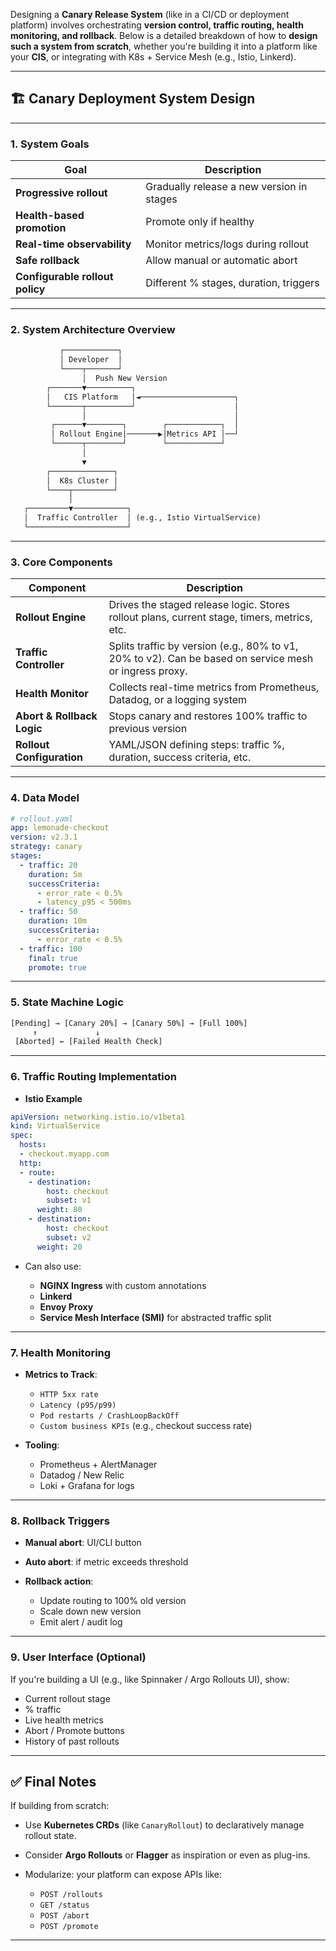 Designing a **Canary Release System** (like in a CI/CD or deployment platform) involves orchestrating **version control, traffic routing, health monitoring, and rollback**. Below is a detailed breakdown of how to **design such a system from scratch**, whether you're building it into a platform like your **CIS**, or integrating with K8s + Service Mesh (e.g., Istio, Linkerd).

---

## 🏗️ Canary Deployment System Design

---

### 1. **System Goals**

| Goal                            | Description                               |
| ------------------------------- | ----------------------------------------- |
| **Progressive rollout**         | Gradually release a new version in stages |
| **Health-based promotion**      | Promote only if healthy                   |
| **Real-time observability**     | Monitor metrics/logs during rollout       |
| **Safe rollback**               | Allow manual or automatic abort           |
| **Configurable rollout policy** | Different % stages, duration, triggers    |

---

### 2. **System Architecture Overview**

```txt
           ┌────────────┐
           │ Developer  │
           └────┬───────┘
                │  Push New Version
        ┌───────▼──────────┐
        │   CIS Platform   │◄─────────────────────┐
        └───────┬──────────┘                      │
                │                                 │
         ┌──────▼────────┐        ┌────────────┐  │
         │ Rollout Engine│───────▶│Metrics API │──┘
         └──────┬────────┘        └────────────┘
                │
                ▼
        ┌──────────────┐
        │  K8s Cluster │
        └────┬─────────┘
             │
   ┌─────────▼────────────┐
   │  Traffic Controller  │ (e.g., Istio VirtualService)
   └──────────────────────┘
```

---

### 3. **Core Components**

| Component                  | Description                                                                                            |
| -------------------------- | ------------------------------------------------------------------------------------------------------ |
| **Rollout Engine**         | Drives the staged release logic. Stores rollout plans, current stage, timers, metrics, etc.            |
| **Traffic Controller**     | Splits traffic by version (e.g., 80% to v1, 20% to v2). Can be based on service mesh or ingress proxy. |
| **Health Monitor**         | Collects real-time metrics from Prometheus, Datadog, or a logging system                               |
| **Abort & Rollback Logic** | Stops canary and restores 100% traffic to previous version                                             |
| **Rollout Configuration**  | YAML/JSON defining steps: traffic %, duration, success criteria, etc.                                  |

---

### 4. **Data Model**

```yaml
# rollout.yaml
app: lemonade-checkout
version: v2.3.1
strategy: canary
stages:
  - traffic: 20
    duration: 5m
    successCriteria:
      - error_rate < 0.5%
      - latency_p95 < 500ms
  - traffic: 50
    duration: 10m
    successCriteria:
      - error_rate < 0.5%
  - traffic: 100
    final: true
    promote: true
```

---

### 5. **State Machine Logic**

```txt
[Pending] → [Canary 20%] → [Canary 50%] → [Full 100%]
     ↑             ↓
 [Aborted] ← [Failed Health Check]
```

---

### 6. **Traffic Routing Implementation**

* **Istio Example**

```yaml
apiVersion: networking.istio.io/v1beta1
kind: VirtualService
spec:
  hosts:
  - checkout.myapp.com
  http:
  - route:
    - destination:
        host: checkout
        subset: v1
      weight: 80
    - destination:
        host: checkout
        subset: v2
      weight: 20
```

* Can also use:

  * **NGINX Ingress** with custom annotations
  * **Linkerd**
  * **Envoy Proxy**
  * **Service Mesh Interface (SMI)** for abstracted traffic split

---

### 7. **Health Monitoring**

* **Metrics to Track**:

  * `HTTP 5xx rate`
  * `Latency (p95/p99)`
  * `Pod restarts / CrashLoopBackOff`
  * `Custom business KPIs` (e.g., checkout success rate)

* **Tooling**:

  * Prometheus + AlertManager
  * Datadog / New Relic
  * Loki + Grafana for logs

---

### 8. **Rollback Triggers**

* **Manual abort**: UI/CLI button
* **Auto abort**: if metric exceeds threshold
* **Rollback action**:

  * Update routing to 100% old version
  * Scale down new version
  * Emit alert / audit log

---

### 9. **User Interface (Optional)**

If you're building a UI (e.g., like Spinnaker / Argo Rollouts UI), show:

* Current rollout stage
* % traffic
* Live health metrics
* Abort / Promote buttons
* History of past rollouts

---

## ✅ Final Notes

If building from scratch:

* Use **Kubernetes CRDs** (like `CanaryRollout`) to declaratively manage rollout state.
* Consider **Argo Rollouts** or **Flagger** as inspiration or even as plug-ins.
* Modularize: your platform can expose APIs like:

  * `POST /rollouts`
  * `GET /status`
  * `POST /abort`
  * `POST /promote`

---
